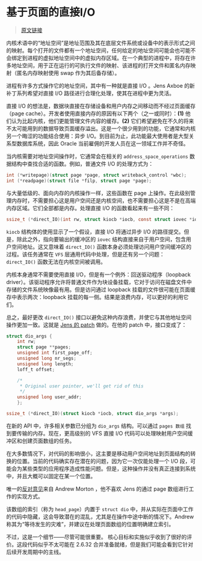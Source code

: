 # 基于页面的直接I/O

> [原文链接](https://lwn.net/Articles/348719/)

内核术语中的“地址空间”是地址范围及其在底层文件系统或设备中的表示形式之间的映射。每个打开的文件都有一个地址空间，任何给定的地址空间可能会也可能不会绑定到进程的虚拟地址空间中的虚拟内存区域。在一个典型的进程中，将存在许多地址空间，用于正在运行的可执行文件的映射、该进程的打开文件和匿名内存映射（匿名内存映射使用 swap 作为其后备存储）。

进程有许多方式操作它的地址空间，其中有一种就是直接 I/O 。Jens Axboe 的新补丁系列希望对直接 I/O 路径进行合理化处理，使其在进程中更为灵活。

直接 I/O 的想法是，数据块直接在存储设备和用户内存之间移动而不经过页面缓存（page cache）。开发者使用直接内存的原因有以下两个（之一或同时）：**(1)** 他们认为比起内核，他们更能管理文件内容的缓存。**(2)** 它们希望避免在不久的将来不太可能用到的数据导致页面缓存溢出。这是一个很少用到的功能，它通常和内核另一个晦涩的功能结合使用：异步 I/O。到目前为止，此功能最大使用者是大型关系型数据库系统，因此 Oracle 当前雇佣的开发人员在这一领域工作并不奇怪。

当内核需要对地址空间操作时，它通常会在相关的 `address_space_operations` 数据结构中查找合适的函数。例如，普通文件 I/O 的处理方式为：

```C
int (*writepage)(struct page *page, struct writeback_control *wbc);
int (*readpage)(struct file *filp, struct page *page);
```

与大量低级的、面向内存的内核操作一样，这些函数在 page 上操作。在此级别管理内存时，不需要担心这是用户空间还是内核空间，也不需要担心这是不是在高端内存区域。它们全部都是内存。处理直接 I/O 的函数看起来有一些不同：

```C
ssize_t (*direct_IO)(int rw, struct kiocb *iocb, const struct iovec *iov, loff_t offset, unsigned long nr_segs);
```

`kiocb` 结构体的使用显示了一个假设，直接 I/O 将通过异步 I/O 的路径提交。但是，除此之外，指向要输出的缓冲区的 `iovec` 结构直接来自于用户空间，包含用户空间地址。这又意味着 `direct_IO()` 函数本身必须处理访问用户空间缓冲区的过程。该任务通常在 `VFS` 层通用代码中处理，但是还有另一个问题： `direct_IO()` 函数无法在内核空间被调用。

内核本身通常不需要使用直接 I/O，但是有一个例外：回送驱动程序（loopback driver）。该驱动程序允许将普通文件作为块设备挂载，它对于访问在磁盘文件中存储的文件系统映像最有用。但是访问通过 loopback 挂载的文件很可能在页面缓存中表示两次：loopback 挂载的每一侧。结果是浪费内存，可以更好的利用它们。

总之，最好更改 `direct_IO()` 接口以避免这种内存浪费，并使它与其他地址空间操作更加一致。这就是 [Jens 的 patch](https://lwn.net/Articles/347371/) 做的。在他的 patch 中，接口变成了：

```C
struct dio_args {
	int rw;
	struct page **pages;
	unsigned int first_page_off;
	unsigned long nr_segs;
	unsigned long length;
	loff_t offset;

	/*
	 * Original user pointer, we'll get rid of this
	 */
	unsigned long user_addr;
    };

ssize_t (*direct_IO)(struct kiocb *iocb, struct dio_args *args);
```

在新的 API 中，许多相关参数已分组为 `dio_args` 结构。可以通过 `pages 数组` 找到要传输的内存。现在，更高级别的 VFS 直接 I/O 代码可以处理映射用户空间缓冲区和创建页面数组的任务。

在大多数情况下，对代码的影响很小，这主要是移动用户空间地址到页面结构的转换的位置。当前的代码确实存在潜在的问题，因为它一次仅能处理一个 I/O 段，可能会为某些类型的应用程序造成性能问题。但是，这种操作并没有真正连接到系统中，并且大概可以固定在某一个位置。

唯一的[反对意见](https://lwn.net/Articles/348733/)来自 Andrew Morton ，他不喜欢 Jens 的通过 page 数组进行工作的实现方式。

该数组的索引（称为 `head_page`）内置于 `struct dio` 中，并从实际在页面中工作的代码中隐藏，这会导致潜在的混乱，尤其是在操作中途中断的情况下。Andrew 称其为“等待发生的灾难”，并建议在处理页面数组的位置明确建立索引。

不过，这是一个细节——尽管可能很重要。 核心目标和实施似乎收到了很好的评价。这段代码似乎不太可能在 2.6.32 合并准备就绪，但是我们可能会看到它针对后续开发周期中的主线。